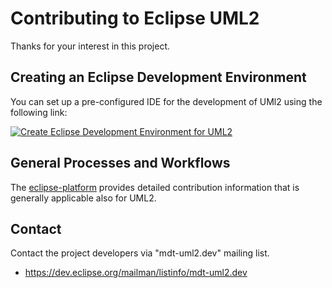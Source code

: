 # Contributing to Eclipse UML2

Thanks for your interest in this project.

## Creating an Eclipse Development Environment

You can set up a pre-configured IDE for the development of UMl2 using the following link:

[![Create Eclipse Development Environment for UML2](https://download.eclipse.org/oomph/www/setups/svg/uml2.svg)](https://www.eclipse.org/setups/installer/?url=https://raw.githubusercontent.com/eclipse-uml2/uml2/master/releng/org.eclipse.uml2.build-feature/UML2Configuration.setup&show=true "Click to open Eclipse-Installer Auto Launch or drag onto your running installer's title area")

## General Processes and Workflows

The [eclipse-platform](https://github.com/eclipse-platform/.github/blob/main/CONTRIBUTING.md) provides detailed contribution information that is generally applicable also for UML2.

## Contact

Contact the project developers via "mdt-uml2.dev" mailing list.

* https://dev.eclipse.org/mailman/listinfo/mdt-uml2.dev
